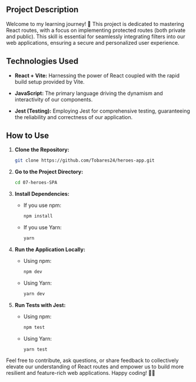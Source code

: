 ## Project Description

Welcome to my learning journey! 🚀 This project is dedicated to mastering React routes, with a focus on implementing protected routes (both private and public). This skill is essential for seamlessly integrating filters into our web applications, ensuring a secure and personalized user experience.

## Technologies Used

- **React + Vite:** Harnessing the power of React coupled with the rapid build setup provided by Vite.
- **JavaScript:** The primary language driving the dynamism and interactivity of our components.

- **Jest (Testing):** Employing Jest for comprehensive testing, guaranteeing the reliability and correctness of our application.

## How to Use

1. **Clone the Repository:**

   ```bash
   git clone https://github.com/Tobares24/heroes-app.git
   ```

2. **Go to the Project Directory:**

   ```bash
   cd 07-heroes-SPA
   ```

3. **Install Dependencies:**

   - If you use npm:
     ```bash
     npm install
     ```
   - If you use Yarn:
     ```bash
     yarn
     ```

4. **Run the Application Locally:**

   - Using npm:
     ```bash
     npm dev
     ```
   - Using Yarn:
     ```bash
     yarn dev
     ```

5. **Run Tests with Jest:**
   - Using npm:
     ```bash
     npm test
     ```
   - Using Yarn:
     ```bash
     yarn test
     ```

Feel free to contribute, ask questions, or share feedback to collectively elevate our understanding of React routes and empower us to build more resilient and feature-rich web applications. Happy coding! 🚀✨
